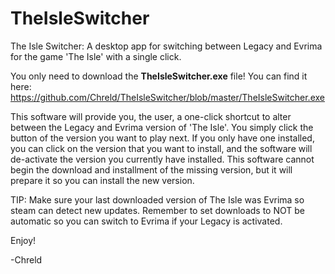 # TheIsleSwitcher
The Isle Switcher: A desktop app for switching between Legacy and Evrima for the game 'The Isle' with a single click.

You only need to download the **TheIsleSwitcher.exe** file!
You can find it here:
https://github.com/Chreld/TheIsleSwitcher/blob/master/TheIsleSwitcher.exe

This software will provide you, the user, a one-click shortcut to alter between the Legacy and Evrima version of 'The Isle'. You simply click the button of the version you want to play next. If you only have one installed, you can click on the version that you want to install, and the software will de-activate the version you currently have installed. This software cannot begin the download and installment of the missing version, but it will prepare it so you can install the new version.

TIP:
Make sure your last downloaded version of The Isle was Evrima so steam can detect new updates. Remember to set downloads to NOT be automatic so you can switch to Evrima if your Legacy is activated.

Enjoy!

-Chreld
